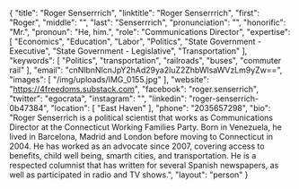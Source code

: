 {
  "title": "Roger Senserrrich",
  "linktitle": "Roger Senserrrich",
  "first": "Roger",
  "middle": "",
  "last": "Senserrrich",
  "pronunciation": "",
  "honorific": "Mr.",
  "pronoun": "He, him.",
  "role": "Communications Director",
  "expertise": [
    "Economics",
    "Education",
    "Labor",
    "Politics",
    "State Government - Executive",
    "State Government - Legislative",
    "Transportation"
  ],
  "keywords": [
    "Politics",
    "transportation",
    "railroads",
    "buses",
    "commuter rail"
  ],
  "email": "cnNlbnNlcnJpY2hAd29ya2luZ2ZhbWlsaWVzLm9yZw==",
  "images": [
    "/img/uploads/IMG_0155.jpg"
  ],
  "website": "https://4freedoms.substack.com",
  "facebook": "roger.senserrich",
  "twitter": "egocrata",
  "instagram": "",
  "linkedin": "roger-senserrich-0b47384",
  "location": [
    "East Haven"
  ],
  "phone": "2035657298",
  "bio": "Roger Senserrich is a political scientist that works as Communications Director at the Connecticut Working Families Party. Born in Venezuela, he lived in Barcelona, Madrid and London before moving to Connecticut in 2004. He has worked as an advocate since 2007, covering access to benefits, child well being, smarth cities, and transportation. He is a respected columnist that has written for several Spanish newspapers, as well as participated in radio and TV shows.",
  "layout": "person"
}
